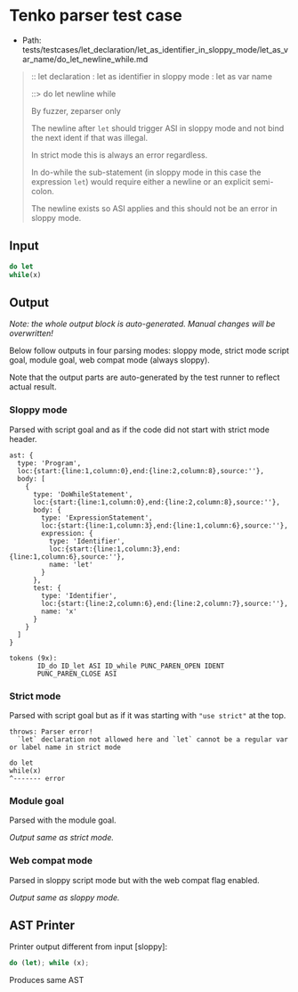 # Tenko parser test case

- Path: tests/testcases/let_declaration/let_as_identifier_in_sloppy_mode/let_as_var_name/do_let_newline_while.md

> :: let declaration : let as identifier in sloppy mode : let as var name
>
> ::> do let newline while
>
> By fuzzer, zeparser only
>
> The newline after `let` should trigger ASI in sloppy mode and not bind the next ident if that was illegal.
>
> In strict mode this is always an error regardless.
>
> In do-while the sub-statement (in sloppy mode in this case the expression `let`) would require either a newline or an explicit semi-colon.
>
> The newline exists so ASI applies and this should not be an error in sloppy mode.

## Input

`````js
do let 
while(x)
`````

## Output

_Note: the whole output block is auto-generated. Manual changes will be overwritten!_

Below follow outputs in four parsing modes: sloppy mode, strict mode script goal, module goal, web compat mode (always sloppy).

Note that the output parts are auto-generated by the test runner to reflect actual result.

### Sloppy mode

Parsed with script goal and as if the code did not start with strict mode header.

`````
ast: {
  type: 'Program',
  loc:{start:{line:1,column:0},end:{line:2,column:8},source:''},
  body: [
    {
      type: 'DoWhileStatement',
      loc:{start:{line:1,column:0},end:{line:2,column:8},source:''},
      body: {
        type: 'ExpressionStatement',
        loc:{start:{line:1,column:3},end:{line:1,column:6},source:''},
        expression: {
          type: 'Identifier',
          loc:{start:{line:1,column:3},end:{line:1,column:6},source:''},
          name: 'let'
        }
      },
      test: {
        type: 'Identifier',
        loc:{start:{line:2,column:6},end:{line:2,column:7},source:''},
        name: 'x'
      }
    }
  ]
}

tokens (9x):
       ID_do ID_let ASI ID_while PUNC_PAREN_OPEN IDENT
       PUNC_PAREN_CLOSE ASI
`````

### Strict mode

Parsed with script goal but as if it was starting with `"use strict"` at the top.

`````
throws: Parser error!
  `let` declaration not allowed here and `let` cannot be a regular var or label name in strict mode

do let
while(x)
^------- error
`````


### Module goal

Parsed with the module goal.

_Output same as strict mode._

### Web compat mode

Parsed in sloppy script mode but with the web compat flag enabled.

_Output same as sloppy mode._

## AST Printer

Printer output different from input [sloppy]:

````js
do (let); while (x);
````

Produces same AST
